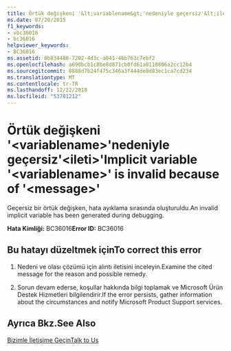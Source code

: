 ```yaml
---
title: Örtük değişkeni '&lt;variablename&gt;'nedeniyle geçersiz'&lt;ileti&gt;'
ms.date: 07/20/2015
f1_keywords:
- vbc36016
- bc36016
helpviewer_keywords:
- BC36016
ms.assetid: 0b834480-7202-4d3c-a841-46b763c7ebf2
ms.openlocfilehash: a690bcb1c8be8d871cb0fd61a0110806a2cc12b4
ms.sourcegitcommit: 0888d7b24f475c346a3f444de8d83ec1ca7cd234
ms.translationtype: MT
ms.contentlocale: tr-TR
ms.lasthandoff: 12/22/2018
ms.locfileid: "53781212"
---
```

# <a name="implicit-variable-ltvariablenamegt-is-invalid-because-of-ltmessagegt"></a><span data-ttu-id="2931c-102">Örtük değişkeni '&lt;variablename&gt;'nedeniyle geçersiz'&lt;ileti&gt;'</span><span class="sxs-lookup"><span data-stu-id="2931c-102">Implicit variable '&lt;variablename&gt;' is invalid because of '&lt;message&gt;'</span></span>
<span data-ttu-id="2931c-103">Geçersiz bir örtük değişken, hata ayıklama sırasında oluşturuldu.</span><span class="sxs-lookup"><span data-stu-id="2931c-103">An invalid implicit variable has been generated during debugging.</span></span>  
  
 <span data-ttu-id="2931c-104">**Hata Kimliği:** BC36016</span><span class="sxs-lookup"><span data-stu-id="2931c-104">**Error ID:** BC36016</span></span>  
  
## <a name="to-correct-this-error"></a><span data-ttu-id="2931c-105">Bu hatayı düzeltmek için</span><span class="sxs-lookup"><span data-stu-id="2931c-105">To correct this error</span></span>  
  
1.  <span data-ttu-id="2931c-106">Nedeni ve olası çözümü için alıntı iletisini inceleyin.</span><span class="sxs-lookup"><span data-stu-id="2931c-106">Examine the cited message for the reason and possible remedy.</span></span>  
  
2.  <span data-ttu-id="2931c-107">Sorun devam ederse, koşullar hakkında bilgi toplamak ve Microsoft Ürün Destek Hizmetleri bilgilendirir.</span><span class="sxs-lookup"><span data-stu-id="2931c-107">If the error persists, gather information about the circumstances and notify Microsoft Product Support services.</span></span>  
  
## <a name="see-also"></a><span data-ttu-id="2931c-108">Ayrıca Bkz.</span><span class="sxs-lookup"><span data-stu-id="2931c-108">See Also</span></span>  
 [<span data-ttu-id="2931c-109">Bizimle İletişime Geçin</span><span class="sxs-lookup"><span data-stu-id="2931c-109">Talk to Us</span></span>](/visualstudio/ide/talk-to-us)
